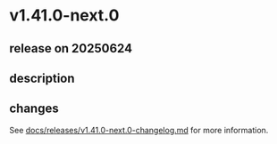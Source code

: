 # v1.41.0-next.0

## release on 20250624

## description

## changes

See <a href="https://github.com/backstage/backstage/blob/master/docs/releases/v1.41.0-next.0-changelog.md">docs/releases/v1.41.0-next.0-changelog.md</a> for more information.

